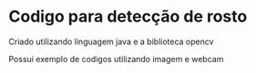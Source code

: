 <h1>Codigo para detecção de rosto </h1>
<p>Criado utilizando linguagem java e a biblioteca opencv</p>
<p>Possui exemplo de codigos utilizando imagem e webcam</p>
